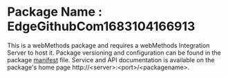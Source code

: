 # Package Name : EdgeGithubCom1683104166913
This is a webMethods package and requires a webMethods Integration Server to host it. Package versioning and configuration can be found in the package [manifest](./EdgeGithubCom1683104166913/manifest.v3) file. Service and API documentation is available on the package's home page http://&lt;server&gt;:&lt;port&gt;/&lt;packagename>.